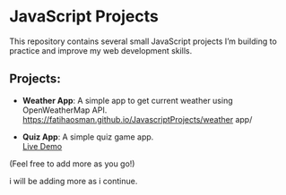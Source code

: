 # JavaScript Projects

This repository contains several small JavaScript projects I’m building to practice and improve my web development skills.

## Projects:

- **Weather App**: A simple app to get current weather using OpenWeatherMap API.  
  https://fatihaosman.github.io/JavascriptProjects/weather app/

- **Quiz App**: A simple quiz game app.  
  [Live Demo](https://fatihaosman.github.io/JavascriptProjects/quizzapp/)

(Feel free to add more as you go!)



i will be adding more as i continue.
